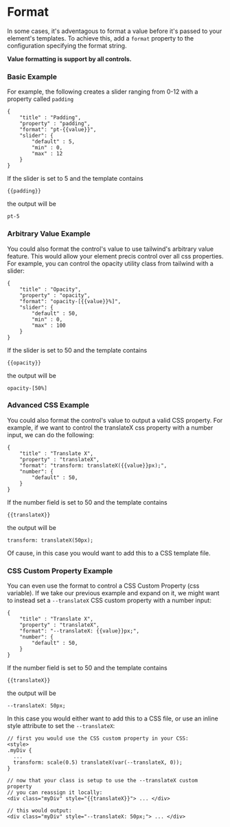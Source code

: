 # Format

In some cases, it's adventagous to format a value before it's passed to your element's templates. To achieve this, add a `format` property to the configuration specifying the format string.

**Value formatting is support by all controls.**

### Basic Example

For example, the following creates a slider ranging from 0-12 with a property called `padding`

```
{
    "title" : "Padding",
    "property" : "padding",
    "format": "pt-{{value}}",  
    "slider": {
        "default" : 5,
        "min" : 0,
        "max" : 12
    }
}
```

If the slider is set to 5 and the template contains&#x20;

```
{{padding}}
```

&#x20;the output will be&#x20;

```
pt-5
```

### Arbitrary Value Example

You could also format the control's value to use tailwind's arbitrary value feature. This would allow your element precis control over all css properties. For example, you can control the opacity utility class from tailwind with a slider:

```
{
    "title" : "Opacity",
    "property" : "opacity",
    "format": "opacity-[{{value}}%]",  
    "slider": {
        "default" : 50,
        "min" : 0,
        "max" : 100
    }
}
```

If the slider is set to 50 and the template contains&#x20;

```
{{opacity}}
```

&#x20;the output will be&#x20;

```
opacity-[50%]
```

### Advanced CSS Example

You could also format the control's value to output a valid CSS property. For example, if we want to control the translateX css property with a number input, we can do the following:

```
{
    "title" : "Translate X",
    "property" : "translateX",
    "format": "transform: translateX({{value}}px);",  
    "number": {
        "default" : 50,
    }
}
```

If the number field is set to 50 and the template contains&#x20;

```
{{translateX}}
```

&#x20;the output will be&#x20;

```
transform: translateX(50px);
```

Of cause, in this case you would want to add this to a CSS template file.

### CSS Custom Property Example

You can even use the format to control a CSS Custom Property (css variable). If we take our previous example and expand on it, we might want to instead set a `--translateX` CSS custom property with a number input:

```
{
    "title" : "Translate X",
    "property" : "translateX",
    "format": "--translateX: {{value}}px;",  
    "number": {
        "default" : 50,
    }
}
```

If the number field is set to 50 and the template contains&#x20;

```
{{translateX}}
```

&#x20;the output will be&#x20;

```
--translateX: 50px;
```

In this case you would either want to add this to a CSS file, or use an inline style attribute to set the `--translateX`:

```
// first you would use the CSS custom property in your CSS:
<style>
.myDiv {
  ...
  transform: scale(0.5) translateX(var(--translateX, 0));
}

// now that your class is setup to use the --translateX custom property
// you can reassign it locally:
<div class="myDiv" style="{{translateX}}"> ... </div>

// this would output:
<div class="myDiv" style="--translateX: 50px;"> ... </div>
```
